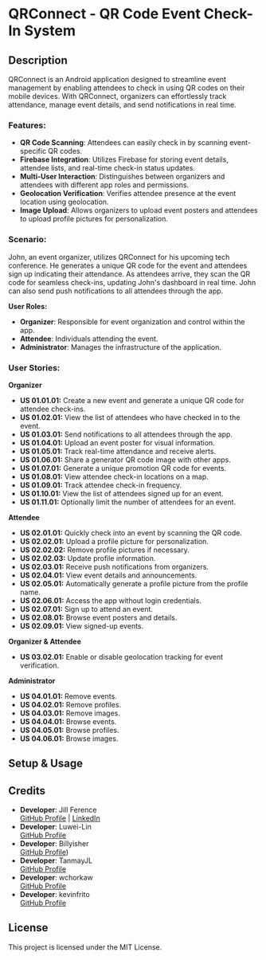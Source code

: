 # QRConnect - QR Code Event Check-In System

## Description
QRConnect is an Android application designed to streamline event management by enabling attendees to check in using QR codes on their mobile devices. With QRConnect, organizers can effortlessly track attendance, manage event details, and send notifications in real time. 

### Features:
- **QR Code Scanning**: Attendees can easily check in by scanning event-specific QR codes.
- **Firebase Integration**: Utilizes Firebase for storing event details, attendee lists, and real-time check-in status updates.
- **Multi-User Interaction**: Distinguishes between organizers and attendees with different app roles and permissions.
- **Geolocation Verification**: Verifies attendee presence at the event location using geolocation.
- **Image Upload**: Allows organizers to upload event posters and attendees to upload profile pictures for personalization.

### Scenario:
John, an event organizer, utilizes QRConnect for his upcoming tech conference. He generates a unique QR code for the event and attendees sign up indicating their attendance. As attendees arrive, they scan the QR code for seamless check-ins, updating John's dashboard in real time. John can also send push notifications to all attendees through the app.

**User Roles:**
- **Organizer**: Responsible for event organization and control within the app.
- **Attendee**: Individuals attending the event.
- **Administrator**: Manages the infrastructure of the application.

### User Stories:
**Organizer**
- **US 01.01.01:** Create a new event and generate a unique QR code for attendee check-ins.
- **US 01.02.01:** View the list of attendees who have checked in to the event.
- **US 01.03.01:** Send notifications to all attendees through the app.
- **US 01.04.01:** Upload an event poster for visual information.
- **US 01.05.01:** Track real-time attendance and receive alerts.
- **US 01.06.01:** Share a generator QR code image with other apps.
- **US 01.07.01:** Generate a unique promotion QR code for events.
- **US 01.08.01:** View attendee check-in locations on a map.
- **US 01.09.01:** Track attendee check-in frequency.
- **US 01.10.01:** View the list of attendees signed up for an event.
- **US 01.11.01:** Optionally limit the number of attendees for an event.

**Attendee**
- **US 02.01.01:** Quickly check into an event by scanning the QR code.
- **US 02.02.01:** Upload a profile picture for personalization.
- **US 02.02.02:** Remove profile pictures if necessary.
- **US 02.02.03:** Update profile information.
- **US 02.03.01:** Receive push notifications from organizers.
- **US 02.04.01:** View event details and announcements.
- **US 02.05.01:** Automatically generate a profile picture from the profile name.
- **US 02.06.01:** Access the app without login credentials.
- **US 02.07.01:** Sign up to attend an event.
- **US 02.08.01:** Browse event posters and details.
- **US 02.09.01:** View signed-up events.

**Organizer & Attendee**
- **US 03.02.01:** Enable or disable geolocation tracking for event verification.

**Administrator**
- **US 04.01.01:** Remove events.
- **US 04.02.01:** Remove profiles.
- **US 04.03.01:** Remove images.
- **US 04.04.01:** Browse events.
- **US 04.05.01:** Browse profiles.
- **US 04.06.01:** Browse images.

## Setup & Usage

## Credits
- **Developer**: Jill Ference  
  [GitHub Profile](https://github.com/jillference) | [LinkedIn](https://linkedin.com/in/jillference)
- **Developer**: Luwei-Lin  
  [GitHub Profile](https://github.com/Luwei-Lin)
- **Developer**: Billyisher  
  [GitHub Profile](https://github.com/Billyisher))
- **Developer**: TanmayJL  
  [GitHub Profile](https://github.com/TanmayJL)
- **Developer**: wchorkaw  
  [GitHub Profile](https://github.com/wchorkaw)
- **Developer**: kevinfrito  
  [GitHub Profile](https://github.com/kevinfrito)

## License
This project is licensed under the MIT License.
